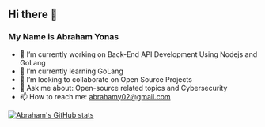 ## Hi there 👋
### My Name is Abraham Yonas

- 🔭 I’m currently working on Back-End API Development Using Nodejs and GoLang
- 🌱 I’m currently learning GoLang
- 👯 I’m looking to collaborate on Open Source Projects
- 💬 Ask me about: Open-source related topics and Cybersecurity
- 📫 How to reach me: abrahamy02@gmail.com

[![Abraham's GitHub stats](https://github-readme-stats.vercel.app/api?username=abrahamYonas&count_private=true&show_icons=true&hide=contribs,prs&theme=gruvbox)](https://github.com/abrahamYonas/)
